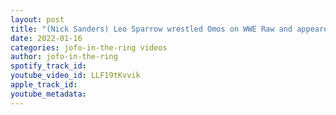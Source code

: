 ```yaml
---
layout: post
title: "(Nick Sanders) Leo Sparrow wrestled Omos on WWE Raw and appeared on AEW Rampage in the same week!"
date: 2022-01-16
categories: jofo-in-the-ring videos
author: jofo-in-the-ring
spotify_track_id: 
youtube_video_id: LLF19tKvvik
apple_track_id: 
youtube_metadata: 
---
```

